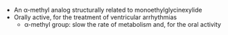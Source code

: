 - An α-methyl analog structurally related to monoethylglycinexylide 
- Orally active, for the treatment of ventricular arrhythmias 
	- α-methyl group: slow the rate of metabolism and, for the oral activity